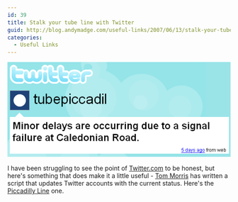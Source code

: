 ```yaml
---
id: 39
title: Stalk your tube line with Twitter
guid: http://blog.andymadge.com/useful-links/2007/06/13/stalk-your-tube-line-with-twitter/
categories:
  - Useful Links
---
```

![twittertube](/assets/images/twittertube.gif)

I have been struggling to see the point of <a href="http://www.twitter.com/" target="_blank">Twitter.com</a> to be honest, but here's something that does make it a little useful - <a href="http://tommorris.org/" target="_blank">Tom Morris</a> has written a script that updates Twitter accounts with the current status.  Here's the [Piccadilly Line](https://twitter.com/tubepiccadil) one.